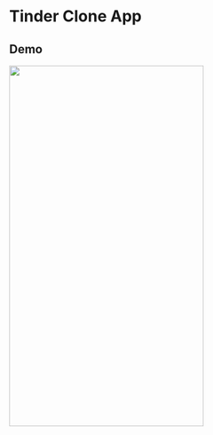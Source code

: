 # Tinder Clone App

## Demo
<img src="https://user-images.githubusercontent.com/10084360/118386226-d5cdfd00-b5ca-11eb-9d0d-9ad220c88279.gif" width="350px" height="650px" />
